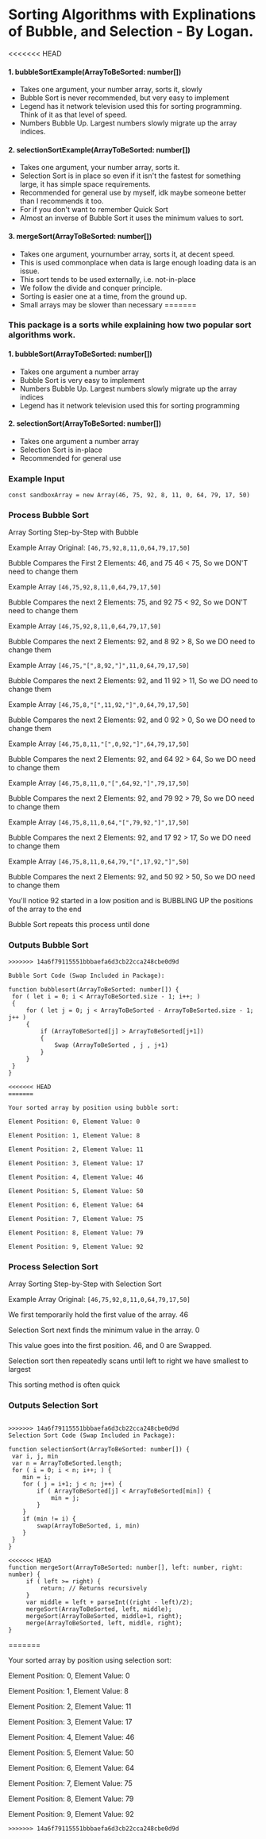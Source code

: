 # Sorting Algorithms with Explinations of Bubble, and Selection - By Logan.

<<<<<<< HEAD
#### 1. bubbleSortExample(ArrayToBeSorted: number[])
- Takes one argument, your number array, sorts it, slowly
- Bubble Sort is never recommended, but very easy to implement
- Legend has it network television used this for sorting programming. Think of it as that level of speed.
- Numbers Bubble Up. Largest numbers slowly migrate up the array indices.

#### 2. selectionSortExample(ArrayToBeSorted: number[])
- Takes one argument, your number array, sorts it.
- Selection Sort is in place so even if it isn't the fastest for something large, it has simple space requirements.
- Recommended for general use by myself, idk maybe someone better than I recommends it too.
- For if you don't want to remember Quick Sort
- Almost an inverse of Bubble Sort it uses the minimum values to sort.

#### 3. mergeSort(ArrayToBeSorted: number[])
- Takes one argument, yournumber array, sorts it, at decent speed.
- This is used commonplace when data is large enough loading data is an issue.
- This sort tends to be used externally, i.e. not-in-place
- We follow the divide and conquer principle.
- Sorting is easier one at a time, from the ground up.
- Small arrays may be slower than necessary
=======
### This package is a sorts while explaining how two popular sort algorithms work.

#### 1. bubbleSort(ArrayToBeSorted: number[])
- Takes one argument a number array
- Bubble Sort is very easy to implement
- Numbers Bubble Up. Largest numbers slowly migrate up the array indices
- Legend has it network television used this for sorting programming

#### 2. selectionSort(ArrayToBeSorted: number[])
- Takes one argument a number array
- Selection Sort is in-place
- Recommended for general use



### Example Input
`const sandboxArray = new Array(46, 75, 92, 8, 11, 0, 64, 79, 17, 50)`

### Process Bubble Sort

Array Sorting Step-by-Step with Bubble

Example Array Original:  `[46,75,92,8,11,0,64,79,17,50]` 

Bubble Compares the First 2 Elements: 46, and 75
46 < 75, So we DON'T need to change them

Example Array `[46,75,92,8,11,0,64,79,17,50]`

Bubble Compares the next 2 Elements: 75, and 92
75 < 92, So we DON'T need to change them

Example Array `[46,75,92,8,11,0,64,79,17,50]` 

Bubble Compares the next 2 Elements: 92, and 8
92 > 8, So we DO need to change them

Example Array `[46,75,"[",8,92,"]",11,0,64,79,17,50]`

Bubble Compares the next 2 Elements: 92, and 11
92 > 11, So we DO need to change them

Example Array `[46,75,8,"[",11,92,"]",0,64,79,17,50]`

Bubble Compares the next 2 Elements: 92, and 0
92 > 0, So we DO need to change them

Example Array `[46,75,8,11,"[",0,92,"]",64,79,17,50]`

Bubble Compares the next 2 Elements: 92, and 64
92 > 64, So we DO need to change them

Example Array `[46,75,8,11,0,"[",64,92,"]",79,17,50]`

Bubble Compares the next 2 Elements: 92, and 79
92 > 79, So we DO need to change them

Example Array `[46,75,8,11,0,64,"[",79,92,"]",17,50]`

Bubble Compares the next 2 Elements: 92, and 17
92 > 17, So we DO need to change them

Example Array `[46,75,8,11,0,64,79,"[",17,92,"]",50]`

Bubble Compares the next 2 Elements: 92, and 50
92 > 50, So we DO need to change them

You'll notice 92 started in a low position and is BUBBLING UP the positions of the array to the end

Bubble Sort repeats this process until done

### Outputs Bubble Sort
```
>>>>>>> 14a6f79115551bbbaefa6d3cb22cca248cbe0d9d

Bubble Sort Code (Swap Included in Package):

function bubblesort(ArrayToBeSorted: number[]) {
 for ( let i = 0; i < ArrayToBeSorted.size - 1; i++; )
 {
     for ( let j = 0; j < ArrayToBeSorted - ArrayToBeSorted.size - 1; j++ )
     {
         if (ArrayToBeSorted[j] > ArrayToBeSorted[j+1]) 
         {
             Swap (ArrayToBeSorted , j , j+1) 
         }
     }
 }
}

<<<<<<< HEAD
=======

Your sorted array by position using bubble sort:

Element Position: 0, Element Value: 0 

Element Position: 1, Element Value: 8 

Element Position: 2, Element Value: 11 

Element Position: 3, Element Value: 17 

Element Position: 4, Element Value: 46 

Element Position: 5, Element Value: 50 

Element Position: 6, Element Value: 64 

Element Position: 7, Element Value: 75 

Element Position: 8, Element Value: 79 

Element Position: 9, Element Value: 92 
```

### Process Selection Sort

Array Sorting Step-by-Step with Selection Sort

Example Array Original:  `[46,75,92,8,11,0,64,79,17,50]`

We first temporarily hold the first value of the array. 46

Selection Sort next finds the minimum value in the array. 0

This value goes into the first position. 46, and 0 are Swapped.

Selection sort then repeatedly scans until left to right we have smallest to largest

This sorting method is often quick

### Outputs Selection Sort
```

>>>>>>> 14a6f79115551bbbaefa6d3cb22cca248cbe0d9d
Selection Sort Code (Swap Included in Package):

function selectionSort(ArrayToBeSorted: number[]) {
 var i, j, min 
 var n = ArrayToBeSorted.length;
 for ( i = 0; i < n; i++; ) {
    min = i; 
    for ( j = i+1; j < n; j++) {
        if ( ArrayToBeSorted[j] < ArrayToBeSorted[min]) {
            min = j;
        }
    }
    if (min != i) {
        swap(ArrayToBeSorted, i, min)
    }
 }
}

<<<<<<< HEAD
function mergeSort(ArrayToBeSorted: number[], left: number, right: number) { 
     if ( left >= right) { 
         return; // Returns recursively 
     } 
     var middle = left + parseInt((right - left)/2); 
     mergeSort(ArrayToBeSorted, left, middle); 
     mergeSort(ArrayToBeSorted, middle+1, right); 
     merge(ArrayToBeSorted, left, middle, right); 
}
```
=======

Your sorted array by position using selection sort:

Element Position: 0, Element Value: 0 

Element Position: 1, Element Value: 8 

Element Position: 2, Element Value: 11 

Element Position: 3, Element Value: 17 

Element Position: 4, Element Value: 46 

Element Position: 5, Element Value: 50 

Element Position: 6, Element Value: 64 

Element Position: 7, Element Value: 75 

Element Position: 8, Element Value: 79 

Element Position: 9, Element Value: 92
```
>>>>>>> 14a6f79115551bbbaefa6d3cb22cca248cbe0d9d
